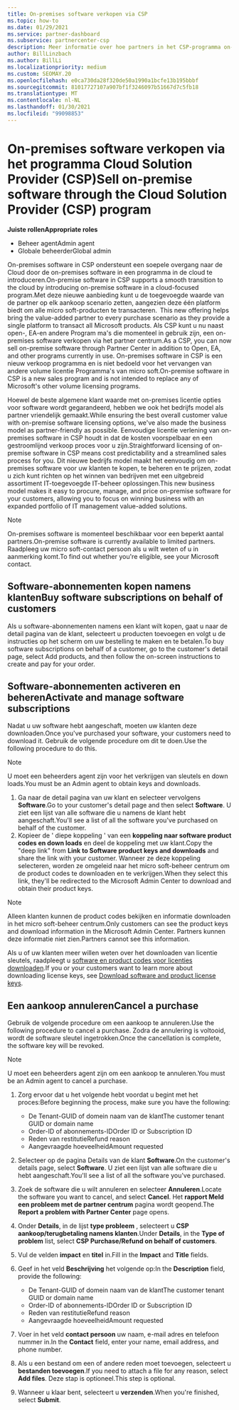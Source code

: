 ```yaml
---
title: On-premises software verkopen via CSP
ms.topic: how-to
ms.date: 01/29/2021
ms.service: partner-dashboard
ms.subservice: partnercenter-csp
description: Meer informatie over hoe partners in het CSP-programma on-premises software-abonnementen kunnen kopen, beheren, verkopen en annuleren namens klanten in het partner centrum.
author: BillLinzbach
ms.author: BillLi
ms.localizationpriority: medium
ms.custom: SEOMAY.20
ms.openlocfilehash: e0ca730da28f320de50a1990a1bcfe13b195bbbf
ms.sourcegitcommit: 81017727107a907bf1f3246097b51667d7c5fb18
ms.translationtype: MT
ms.contentlocale: nl-NL
ms.lasthandoff: 01/30/2021
ms.locfileid: "99098853"
---
```

# <a name="sell-on-premise-software-through-the-cloud-solution-provider-csp-program"></a><span data-ttu-id="d32b9-103">On-premises software verkopen via het programma Cloud Solution Provider (CSP)</span><span class="sxs-lookup"><span data-stu-id="d32b9-103">Sell on-premise software through the Cloud Solution Provider (CSP) program</span></span>

<span data-ttu-id="d32b9-104">**Juiste rollen**</span><span class="sxs-lookup"><span data-stu-id="d32b9-104">**Appropriate roles**</span></span>

- <span data-ttu-id="d32b9-105">Beheer agent</span><span class="sxs-lookup"><span data-stu-id="d32b9-105">Admin agent</span></span>
- <span data-ttu-id="d32b9-106">Globale beheerder</span><span class="sxs-lookup"><span data-stu-id="d32b9-106">Global admin</span></span>

<span data-ttu-id="d32b9-107">On-premises software in CSP ondersteunt een soepele overgang naar de Cloud door de on-premises software in een programma in de cloud te introduceren.</span><span class="sxs-lookup"><span data-stu-id="d32b9-107">On-premise software in CSP supports a smooth transition to the cloud by introducing on-premise software in a cloud-focused program.</span></span><span data-ttu-id="d32b9-108">Met deze nieuwe aanbieding kunt u de toegevoegde waarde van de partner op elk aankoop scenario zetten, aangezien deze één platform biedt om alle micro soft-producten te transacteren.</span><span class="sxs-lookup"><span data-stu-id="d32b9-108">  This new offering helps bring the value-added partner to every purchase scenario as they provide a single platform to transact all Microsoft products.</span></span> <span data-ttu-id="d32b9-109">Als CSP kunt u nu naast open-, EA-en andere Program ma's die momenteel in gebruik zijn, een on-premises software verkopen via het partner centrum.</span><span class="sxs-lookup"><span data-stu-id="d32b9-109">As a CSP, you can now sell on-premise software through Partner Center in addition to Open, EA, and other programs currently in use.</span></span> <span data-ttu-id="d32b9-110">On-premises software in CSP is een nieuw verkoop programma en is niet bedoeld voor het vervangen van andere volume licentie Programma's van micro soft.</span><span class="sxs-lookup"><span data-stu-id="d32b9-110">On-premise software in CSP is a new sales program and is not intended to replace any of Microsoft's other volume licensing programs.</span></span> 
 
<span data-ttu-id="d32b9-111">Hoewel de beste algemene klant waarde met on-premises licentie opties voor software wordt gegarandeerd, hebben we ook het bedrijfs model als partner vriendelijk gemaakt.</span><span class="sxs-lookup"><span data-stu-id="d32b9-111">While ensuring the best overall customer value with on-premise software licensing options, we've also made the business model as partner-friendly as possible.</span></span> <span data-ttu-id="d32b9-112">Eenvoudige licentie verlening van on-premises software in CSP houdt in dat de kosten voorspelbaar en een gestroomlijnd verkoop proces voor u zijn.</span><span class="sxs-lookup"><span data-stu-id="d32b9-112">Straightforward licensing of on-premise software in CSP means cost predictability and a streamlined sales process for you.</span></span> <span data-ttu-id="d32b9-113">Dit nieuwe bedrijfs model maakt het eenvoudig om on-premises software voor uw klanten te kopen, te beheren en te prijzen, zodat u zich kunt richten op het winnen van bedrijven met een uitgebreid assortiment IT-toegevoegde IT-beheer oplossingen.</span><span class="sxs-lookup"><span data-stu-id="d32b9-113">This new business model makes it easy to procure, manage, and price on-premise software for your customers, allowing you to focus on winning business with an expanded portfolio of IT management value-added solutions.</span></span> 

>[!NOTE]
><span data-ttu-id="d32b9-114">On-premises software is momenteel beschikbaar voor een beperkt aantal partners.</span><span class="sxs-lookup"><span data-stu-id="d32b9-114">On-premise software is currently available to limited partners.</span></span> <span data-ttu-id="d32b9-115">Raadpleeg uw micro soft-contact persoon als u wilt weten of u in aanmerking komt.</span><span class="sxs-lookup"><span data-stu-id="d32b9-115">To find out whether you're eligible, see your Microsoft contact.</span></span> 


## <a name="buy-software-subscriptions-on-behalf-of-customers"></a><span data-ttu-id="d32b9-116">Software-abonnementen kopen namens klanten</span><span class="sxs-lookup"><span data-stu-id="d32b9-116">Buy software subscriptions on behalf of customers</span></span>

<span data-ttu-id="d32b9-117">Als u software-abonnementen namens een klant wilt kopen, gaat u naar de detail pagina van de klant, selecteert u producten toevoegen en volgt u de instructies op het scherm om uw bestelling te maken en te betalen.</span><span class="sxs-lookup"><span data-stu-id="d32b9-117">To buy software subscriptions on behalf of a customer, go to the customer's detail page, select Add products, and then follow the on-screen instructions to create and pay for your order.</span></span>

## <a name="activate-and-manage-software-subscriptions"></a><span data-ttu-id="d32b9-118">Software-abonnementen activeren en beheren</span><span class="sxs-lookup"><span data-stu-id="d32b9-118">Activate and manage software subscriptions</span></span>

<span data-ttu-id="d32b9-119">Nadat u uw software hebt aangeschaft, moeten uw klanten deze downloaden.</span><span class="sxs-lookup"><span data-stu-id="d32b9-119">Once you've purchased your software, your customers need to download it.</span></span> <span data-ttu-id="d32b9-120">Gebruik de volgende procedure om dit te doen.</span><span class="sxs-lookup"><span data-stu-id="d32b9-120">Use the following procedure to do this.</span></span>

>[!NOTE]
><span data-ttu-id="d32b9-121">U moet een beheerders agent zijn voor het verkrijgen van sleutels en down loads.</span><span class="sxs-lookup"><span data-stu-id="d32b9-121">You must be an Admin agent to obtain keys and downloads.</span></span>

1. <span data-ttu-id="d32b9-122">Ga naar de detail pagina van uw klant en selecteer vervolgens **Software**.</span><span class="sxs-lookup"><span data-stu-id="d32b9-122">Go to your customer's detail page and then select **Software**.</span></span> <span data-ttu-id="d32b9-123">U ziet een lijst van alle software die u namens de klant hebt aangeschaft.</span><span class="sxs-lookup"><span data-stu-id="d32b9-123">You'll see a list of all the software you've purchased on behalf of the customer.</span></span>
2. <span data-ttu-id="d32b9-124">Kopieer de ' diepe koppeling ' van een **koppeling naar software product codes en down loads** en deel de koppeling met uw klant.</span><span class="sxs-lookup"><span data-stu-id="d32b9-124">Copy the "deep link" from **Link to Software product keys and downloads** and share the link with your customer.</span></span> <span data-ttu-id="d32b9-125">Wanneer ze deze koppeling selecteren, worden ze omgeleid naar het micro soft-beheer centrum om de product codes te downloaden en te verkrijgen.</span><span class="sxs-lookup"><span data-stu-id="d32b9-125">When they select this link, they'll be redirected to the Microsoft Admin Center to download and obtain their product keys.</span></span>

>[!NOTE]
><span data-ttu-id="d32b9-126">Alleen klanten kunnen de product codes bekijken en informatie downloaden in het micro soft-beheer centrum.</span><span class="sxs-lookup"><span data-stu-id="d32b9-126">Only customers can see the product keys and download information in the Microsoft Admin Center.</span></span> <span data-ttu-id="d32b9-127">Partners kunnen deze informatie niet zien.</span><span class="sxs-lookup"><span data-stu-id="d32b9-127">Partners cannot see this information.</span></span>

<span data-ttu-id="d32b9-128">Als u of uw klanten meer willen weten over het downloaden van licentie sleutels, raadpleegt u [software en product codes voor licenties downloaden](https://go.microsoft.com/fwlink/p/?linkid=2152525).</span><span class="sxs-lookup"><span data-stu-id="d32b9-128">If you or your customers want to learn more about downloading license keys, see [Download software and product license keys](https://go.microsoft.com/fwlink/p/?linkid=2152525).</span></span>

## <a name="cancel-a-purchase"></a><span data-ttu-id="d32b9-129">Een aankoop annuleren</span><span class="sxs-lookup"><span data-stu-id="d32b9-129">Cancel a purchase</span></span>

<span data-ttu-id="d32b9-130">Gebruik de volgende procedure om een aankoop te annuleren.</span><span class="sxs-lookup"><span data-stu-id="d32b9-130">Use the following procedure to cancel a purchase.</span></span> <span data-ttu-id="d32b9-131">Zodra de annulering is voltooid, wordt de software sleutel ingetrokken.</span><span class="sxs-lookup"><span data-stu-id="d32b9-131">Once the cancellation is complete, the software key will be revoked.</span></span> 

>[!NOTE]
><span data-ttu-id="d32b9-132">U moet een beheerders agent zijn om een aankoop te annuleren.</span><span class="sxs-lookup"><span data-stu-id="d32b9-132">You must be an Admin agent to cancel a purchase.</span></span> 

1.  <span data-ttu-id="d32b9-133">Zorg ervoor dat u het volgende hebt voordat u begint met het proces:</span><span class="sxs-lookup"><span data-stu-id="d32b9-133">Before beginning the process, make sure you have the following:</span></span> 
    - <span data-ttu-id="d32b9-134">De Tenant-GUID of domein naam van de klant</span><span class="sxs-lookup"><span data-stu-id="d32b9-134">The customer tenant GUID or domain name</span></span>
    - <span data-ttu-id="d32b9-135">Order-ID of abonnements-ID</span><span class="sxs-lookup"><span data-stu-id="d32b9-135">Order ID or Subscription ID</span></span>
    - <span data-ttu-id="d32b9-136">Reden van restitutie</span><span class="sxs-lookup"><span data-stu-id="d32b9-136">Refund reason</span></span>
    - <span data-ttu-id="d32b9-137">Aangevraagde hoeveelheid</span><span class="sxs-lookup"><span data-stu-id="d32b9-137">Amount requested</span></span>

2.  <span data-ttu-id="d32b9-138">Selecteer op de pagina Details van de klant **Software**.</span><span class="sxs-lookup"><span data-stu-id="d32b9-138">On the customer's details page, select **Software**.</span></span> <span data-ttu-id="d32b9-139">U ziet een lijst van alle software die u hebt aangeschaft.</span><span class="sxs-lookup"><span data-stu-id="d32b9-139">You'll see a list of all the software you've purchased.</span></span> 

3.  <span data-ttu-id="d32b9-140">Zoek de software die u wilt annuleren en selecteer **Annuleren**.</span><span class="sxs-lookup"><span data-stu-id="d32b9-140">Locate the software you want to cancel, and select **Cancel**.</span></span> <span data-ttu-id="d32b9-141">Het **rapport Meld een probleem met de partner centrum** pagina wordt geopend.</span><span class="sxs-lookup"><span data-stu-id="d32b9-141">The **Report a problem with Partner Center** page opens.</span></span> 

4.  <span data-ttu-id="d32b9-142">Onder **Details**, in de lijst **type probleem** , selecteert u **CSP aankoop/terugbetaling namens klanten**.</span><span class="sxs-lookup"><span data-stu-id="d32b9-142">Under **Details**, in the **Type of problem** list, select **CSP Purchase/Refund on behalf of customers**.</span></span>

5.  <span data-ttu-id="d32b9-143">Vul de velden **impact** en **titel** in.</span><span class="sxs-lookup"><span data-stu-id="d32b9-143">Fill in the **Impact** and **Title** fields.</span></span> 

6.  <span data-ttu-id="d32b9-144">Geef in het veld **Beschrijving** het volgende op:</span><span class="sxs-lookup"><span data-stu-id="d32b9-144">In the **Description** field, provide the following:</span></span> 
    -   <span data-ttu-id="d32b9-145">De Tenant-GUID of domein naam van de klant</span><span class="sxs-lookup"><span data-stu-id="d32b9-145">The customer tenant GUID or domain name</span></span>
    -   <span data-ttu-id="d32b9-146">Order-ID of abonnements-ID</span><span class="sxs-lookup"><span data-stu-id="d32b9-146">Order ID or Subscription ID</span></span>
    -   <span data-ttu-id="d32b9-147">Reden van restitutie</span><span class="sxs-lookup"><span data-stu-id="d32b9-147">Refund reason</span></span>
    -   <span data-ttu-id="d32b9-148">Aangevraagde hoeveelheid</span><span class="sxs-lookup"><span data-stu-id="d32b9-148">Amount requested</span></span>

7.  <span data-ttu-id="d32b9-149">Voer in het veld **contact persoon** uw naam, e-mail adres en telefoon nummer in.</span><span class="sxs-lookup"><span data-stu-id="d32b9-149">In the **Contact** field, enter your name, email address, and phone number.</span></span> 

8.  <span data-ttu-id="d32b9-150">Als u een bestand om een of andere reden moet toevoegen, selecteert u **bestanden toevoegen**.</span><span class="sxs-lookup"><span data-stu-id="d32b9-150">If you need to attach a file for any reason, select **Add files**.</span></span> <span data-ttu-id="d32b9-151">Deze stap is optioneel.</span><span class="sxs-lookup"><span data-stu-id="d32b9-151">This step is optional.</span></span> 

9.  <span data-ttu-id="d32b9-152">Wanneer u klaar bent, selecteert u **verzenden**.</span><span class="sxs-lookup"><span data-stu-id="d32b9-152">When you're finished, select **Submit**.</span></span>